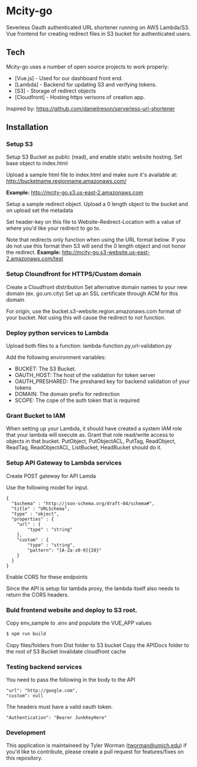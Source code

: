 # Mcity-go

Severless Oauth authenticated URL shortener running on AWS Lambda/S3. 
Vue frontend for creating redirect files in S3 bucket for authenticated users.

## Tech

Mcity-go uses a number of open source projects to work properly:

* [Vue.js] - Used for our dashboard front end.
* [Lambda] - Backend for updating S3 and verifying tokens.
* [S3] - Storage of redirect objects
* [Cloudfront] - Hosting https verisons of creation app.

Inspired by: https://github.com/danielireson/serverless-url-shortener

## Installation
### Setup S3
Setup S3 Bucket as public (read), and enable static website hosting.
Set base object to index.html

Upload a sample html file to index.html and make sure it's available at:
http://bucketname.regionname.amazonaws.com/

**Example:**
http://mcity-go.s3.us-east-2.amazonaws.com

Setup a sample redirect object. Upload a 0 length object to the bucket and on upload set the metadata


Set header-key on this file to Website-Redirect-Location with a value of where you'd like your redirect to go to.

Note that redirects only function when using the URL format below. If you do not use this format then S3 will send the 0 length object and not honor the redirect.
**Example:** http://mcity-go.s3-website.us-east-2.amazonaws.com/test

### Setup Cloundfront for HTTPS/Custom domain
Create a Cloudfront distribution
Set alternative domain names to your new domain (ex. go.um.city)
Set up an SSL certificate through ACM for this domain

For origin, use the bucket.s3-website.region.amazonaws.com format of your bucket.
Not using this will cause the redirect to not function.

### Deploy python services to Lambda
Upload both files to a function: lambda-function.py,url-validation.py

Add the following environment variables:
- BUCKET: The S3 Bucket.
- OAUTH_HOST: The host of the validation for token server
- OAUTH_PRESHARED: The preshared key for backend validation of your tokens
- DOMAIN: The domain prefix for redirection
- SCOPE: The cope of the auth token that is required

### Grant Bucket to IAM
When setting up your Lambda, it should have created a system IAM role that your lambda will execute as. Grant that role read/write access to objects in that bucket. PutObject, PutObjectACL, PutTag, ReadObject, ReadTag, ReadObjectACL, ListBucket, HeadBucket should do it.

### Setup API Gateway to Lambda services
Create POST gateway for API Lamda

Use the following model for input.
```
{
  "$schema" : "http://json-schema.org/draft-04/schema#",
  "title" : "URLSchema",
  "type" : "object",
  "properties" : {
    "url" : { 
        "type" : "string"
    },
    "custom" : { 
        "type" : "string", 
        "pattern": "[A-Za-z0-9]{20}"
    }
  }
}
```

Enable CORS for these endpoints

Since the API is setup for lambda proxy, the lambda itself also needs to return the CORS headers.

### Buld frontend website and deploy to S3 root.
Copy env_sample to .env and populate the VUE_APP values

```sh
$ npm run build
```

Copy files/folders from Dist folder to S3 bucket
Copy the APIDocs folder to the root of S3 Bucket
Invalidate cloudfront cache

### Testing backend services
You need to pass the following in the body to the API
```
"url": "http://google.com",
"custom": null
```

The headers must have a valid oauth token.
```
"Authentication": "Bearer JunkKeyHere"
```

### Development

This application is maintaineed by Tyler Worman (tworman@umich.edu) if you'd like to contribute, please create a pull request for features/fixes on this repository.